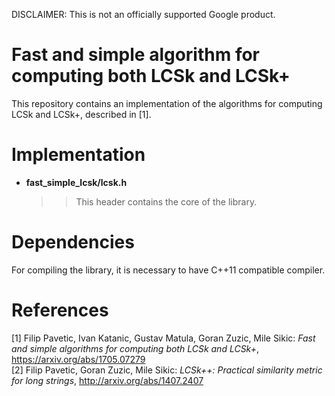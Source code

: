 DISCLAIMER: This is not an officially supported Google product.

# Fast and simple algorithm for computing both LCSk and LCSk+

This repository contains an implementation of the algorithms for computing LCSk and LCSk+, described in [1].

# Implementation
* __fast_simple_lcsk/lcsk.h__  
   >> This header contains the core of the library.

# Dependencies
For compiling the library, it is necessary to have C++11 compatible compiler.

# References
[1] Filip Pavetic, Ivan Katanic, Gustav Matula, Goran Zuzic, Mile Sikic: _Fast and simple algorithms for computing both LCSk and LCSk+_, https://arxiv.org/abs/1705.07279  
[2] Filip Pavetic, Goran Zuzic, Mile Sikic: _LCSk++: Practical similarity metric for long strings_, http://arxiv.org/abs/1407.2407  


